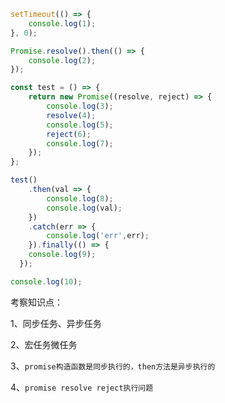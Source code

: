 ```js
setTimeout(() => {
	console.log(1);
}, 0);

Promise.resolve().then(() => {
	console.log(2);
});

const test = () => {
	return new Promise((resolve, reject) => {
		console.log(3);
		resolve(4);
		console.log(5);
		reject(6);
		console.log(7);
	});
};

test()
	.then(val => {
		console.log(8);
		console.log(val);
	})
	.catch(err => {
		console.log('err',err);
	}).finally(() => {
    console.log(9);
  });

console.log(10);
```



考察知识点：

1、同步任务、异步任务

2、宏任务微任务

3、`promise构造函数是同步执行的，then方法是异步执行的`

4、`promise resolve reject执行问题`

